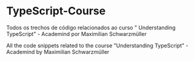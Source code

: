 # TypeScript-Course

Todos os trechos de código relacionados ao curso "
Understanding TypeScript" - Academind por Maximilian Schwarzmüller

All the code snippets related to the course "Understanding TypeScript" - Academind by Maximilian Schwarzmüller
